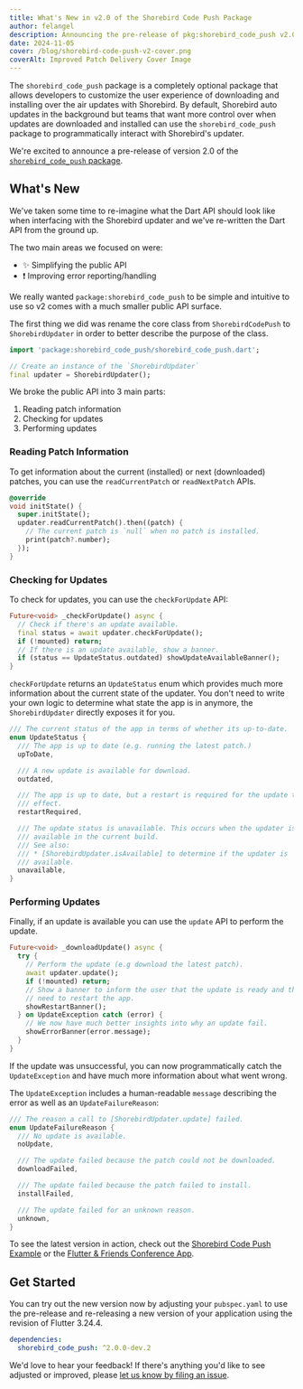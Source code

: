 ```yaml
---
title: What's New in v2.0 of the Shorebird Code Push Package
author: felangel
description: Announcing the pre-release of pkg:shorebird_code_push v2.0
date: 2024-11-05
cover: /blog/shorebird-code-push-v2-cover.png
coverAlt: Improved Patch Delivery Cover Image
---
```


The `shorebird_code_push` package is a completely optional package that allows
developers to customize the user experience of downloading and installing over
the air updates with Shorebird. By default, Shorebird auto updates in the
background but teams that want more control over when updates are downloaded and
installed can use the `shorebird_code_push` package to programmatically interact
with Shorebird's updater.

We're excited to announce a pre-release of version 2.0 of the
[`shorebird_code_push`
package](https://pub.dev/packages/shorebird_code_push/versions/2.0.0-dev.2).

## What's New

We've taken some time to re-imagine what the Dart API should look like when
interfacing with the Shorebird updater and we've re-written the Dart API from the
ground up.

The two main areas we focused on were:

- ✨ Simplifying the public API
- ❗️ Improving error reporting/handling

We really wanted `package:shorebird_code_push` to be simple and intuitive to use
so v2 comes with a much smaller public API surface.

The first thing we did was rename the core class from `ShorebirdCodePush` to
`ShorebirdUpdater` in order to better describe the purpose of the class.

```dart
import 'package:shorebird_code_push/shorebird_code_push.dart';

// Create an instance of the `ShorebirdUpdater`
final updater = ShorebirdUpdater();
```

We broke the public API into 3 main parts:

1. Reading patch information
1. Checking for updates
1. Performing updates

### Reading Patch Information

To get information about the current (installed) or next (downloaded) patches,
you can use the `readCurrentPatch` or `readNextPatch` APIs.

```dart
@override
void initState() {
  super.initState();
  updater.readCurrentPatch().then((patch) {
    // The current patch is `null` when no patch is installed.
    print(patch?.number);
  });
}
```

### Checking for Updates

To check for updates, you can use the `checkForUpdate` API:

```dart
Future<void> _checkForUpdate() async {
  // Check if there's an update available.
  final status = await updater.checkForUpdate();
  if (!mounted) return;
  // If there is an update available, show a banner.
  if (status == UpdateStatus.outdated) showUpdateAvailableBanner();
}
```

`checkForUpdate` returns an `UpdateStatus` enum which provides much more
information about the current state of the updater. You don't need to write your
own logic to determine what state the app is in anymore, the `ShorebirdUpdater`
directly exposes it for you.

```dart
/// The current status of the app in terms of whether its up-to-date.
enum UpdateStatus {
  /// The app is up to date (e.g. running the latest patch.)
  upToDate,

  /// A new update is available for download.
  outdated,

  /// The app is up to date, but a restart is required for the update to take
  /// effect.
  restartRequired,

  /// The update status is unavailable. This occurs when the updater is not
  /// available in the current build.
  /// See also:
  /// * [ShorebirdUpdater.isAvailable] to determine if the updater is
  /// available.
  unavailable,
}
```

### Performing Updates

Finally, if an update is available you can use the `update` API to perform the update.

```dart
Future<void> _downloadUpdate() async {
  try {
    // Perform the update (e.g download the latest patch).
    await updater.update();
    if (!mounted) return;
    // Show a banner to inform the user that the update is ready and that they
    // need to restart the app.
    showRestartBanner();
  } on UpdateException catch (error) {
    // We now have much better insights into why an update fail.
    showErrorBanner(error.message);
  }
}
```

If the update was unsuccessful, you can now programmatically catch the `UpdateException`
and have much more information about what went wrong.

The `UpdateException` includes a human-readable `message` describing the error as well as an `UpdateFailureReason`:

```dart
/// The reason a call to [ShorebirdUpdater.update] failed.
enum UpdateFailureReason {
  /// No update is available.
  noUpdate,

  /// The update failed because the patch could not be downloaded.
  downloadFailed,

  /// The update failed because the patch failed to install.
  installFailed,

  /// The update failed for an unknown reason.
  unknown,
}
```

To see the latest version in action, check out the [Shorebird Code Push
Example](https://github.com/shorebirdtech/updater/tree/main/shorebird_code_push/example)
or the [Flutter & Friends Conference
App](https://github.com/felangel/flutter_and_friends).

## Get Started

You can try out the new version now by adjusting your `pubspec.yaml` to use the
pre-release and re-releasing a new version of your application using the
revision of Flutter 3.24.4.

```yaml
dependencies:
  shorebird_code_push: ^2.0.0-dev.2
```

We'd love to hear your feedback! If there's anything you'd like to see adjusted
or improved, please [let us know by filing an
issue](https://github.com/shorebirdtech/updater/issues/new).

